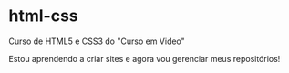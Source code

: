# html-css
 Curso de HTML5 e CSS3 do "Curso em Video"

 Estou aprendendo a criar sites e agora vou gerenciar meus repositórios!

 
